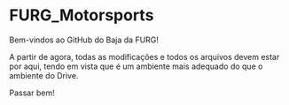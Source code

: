 # FURG_Motorsports

Bem-vindos ao GitHub do Baja da FURG!

A partir de agora, todas as modificações e todos os arquivos devem estar por aqui, tendo em vista que é um ambiente mais adequado do que o ambiente do Drive.

Passar bem!
